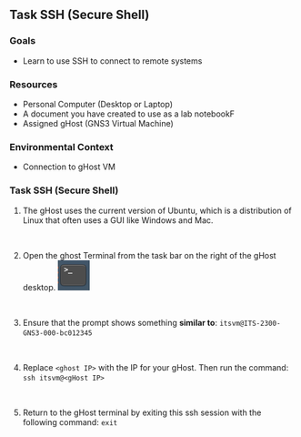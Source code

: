 ## Task SSH (Secure Shell)

### Goals
- Learn to use SSH to connect to remote systems

### Resources

- Personal Computer (Desktop or Laptop)
- A document you have created to use as a lab notebookF
- Assigned gHost (GNS3 Virtual Machine)

### Environmental Context
- Connection to gHost VM

### Task SSH (Secure Shell)

1. The gHost uses the current version of Ubuntu, which is a distribution of Linux that often uses a GUI like Windows and Mac.
<br>

2. Open the ghost Terminal from the task bar on the right of the gHost desktop.
![](./images/image4.png)
<br>

3. Ensure that the prompt shows something **similar to**: ``itsvm@ITS-2300-GNS3-000-bc012345``
<br>

4. Replace ```<ghost IP>``` with the IP for your gHost. Then run the command: ``ssh itsvm@<gHost IP>``
<br>

5. Return to the gHost terminal by exiting this ssh session with the following command: ``exit``
